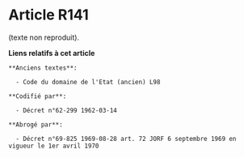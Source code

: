# Article R141

(texte non reproduit).

**Liens relatifs à cet article**

	**Anciens textes**:

	  - Code du domaine de l'Etat (ancien) L98

	**Codifié par**:

	  - Décret n°62-299 1962-03-14

	**Abrogé par**:

	  - Décret n°69-825 1969-08-28 art. 72 JORF 6 septembre 1969 en vigueur le 1er avril 1970
